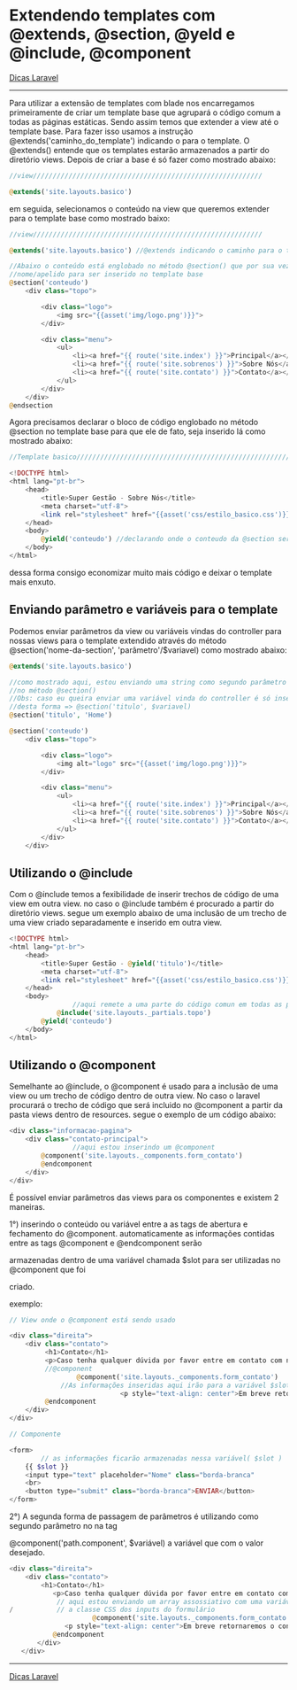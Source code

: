 # Extendendo templates com @extends, @section, @yeld e @include, @component

[Dicas Laravel](../Dicas%20Laravel%202e5c0d9961144cf38cce725d0901476d.md)

---

Para utilizar a extensão de templates com blade nos encarregamos primeiramente de criar um template base que agrupará o código comum a todas as páginas estáticas. Sendo assim temos que extender a view até o template base. Para fazer isso usamos a instrução @extends('caminho_do_template') indicando o para o template. O @extends() entende que os templates estarão armazenados a partir do diretório views. Depois de criar a base é só fazer como mostrado abaixo:

```php
//view//////////////////////////////////////////////////////////

@extends('site.layouts.basico')  
```

em seguida, selecionamos o conteúdo na view que queremos extender para o template base como mostrado baixo:

```php
//view//////////////////////////////////////////////////////////

@extends('site.layouts.basico') //@extends indicando o caminho para o template

//Abaixo o conteúdo está englobado no método @section() que por sua vez receberá um
//nome/apelido para ser inserido no template base
@section('conteudo')
    <div class="topo">

        <div class="logo">
            <img src="{{asset('img/logo.png')}}">
        </div>

        <div class="menu">
            <ul>
                <li><a href="{{ route('site.index') }}">Principal</a></li>
                <li><a href="{{ route('site.sobrenos') }}">Sobre Nós</a></li>
                <li><a href="{{ route('site.contato') }}">Contato</a></li>
            </ul>
        </div>
    </div>
@endsection
```

Agora precisamos declarar o bloco de código englobado no método @section no template base para que ele de fato, seja inserido lá como mostrado abaixo:

```php
//Template basico//////////////////////////////////////////////////////////

<!DOCTYPE html>
<html lang="pt-br">
    <head>
        <title>Super Gestão - Sobre Nós</title>
        <meta charset="utf-8">
        <link rel="stylesheet" href="{{asset('css/estilo_basico.css')}}">
    </head>
    <body>
        @yield('conteudo') //declarando onde o conteudo da @section será inserido
    </body>
</html>
```

dessa forma consigo economizar muito mais código e deixar o template mais enxuto.

## Enviando parâmetro e variáveis para o template

Podemos enviar parâmetros da view ou variáveis vindas do controller para nossas views  para o template extendido através do método @section('nome-da-section', 'parâmetro'/$variavel)  como mostrado abaixo:

```php
@extends('site.layouts.basico')

//como mostrado aqui, estou enviando uma string como segundo parâmetro
//no método @section()
//Obs: caso eu queira enviar uma variável vinda do controller é só inseri-la
//desta forma => @section('titulo', $variavel)
@section('titulo', 'Home')

@section('conteudo')
    <div class="topo">

        <div class="logo">
            <img alt="logo" src="{{asset('img/logo.png')}}">
        </div>

        <div class="menu">
            <ul>
                <li><a href="{{ route('site.index') }}">Principal</a></li>
                <li><a href="{{ route('site.sobrenos') }}">Sobre Nós</a></li>
                <li><a href="{{ route('site.contato') }}">Contato</a></li>
            </ul>
        </div>
    </div>
```

## Utilizando o @include

Com o @include temos a fexibilidade de inserir trechos de código de uma view em outra view. no caso o @include também é procurado a partir do diretório views. segue um exemplo abaixo de uma inclusão de um trecho de uma view criado separadamente e inserido em outra view.

```php
<!DOCTYPE html>
<html lang="pt-br">
    <head>
        <title>Super Gestão - @yield('titulo')</title>
        <meta charset="utf-8">
        <link rel="stylesheet" href="{{asset('css/estilo_basico.css')}}">
    </head>
    <body>
				//aqui remete a uma parte do código comun em todas as páginas (no caso, o menu)
		    @include('site.layouts._partials.topo')
        @yield('conteudo')
    </body>
</html>
```

## Utilizando o @component

Semelhante ao @include, o @component é usado para a inclusão de uma view ou um trecho de código dentro de outra view. No caso o laravel procurará o trecho de código que será incluido no @component a partir da pasta views dentro de resources. segue o exemplo de um código abaixo:

```php
<div class="informacao-pagina">
    <div class="contato-principal">
				//aqui estou inserindo um @component
        @component('site.layouts._components.form_contato')                    
        @endcomponent
    </div>
</div>
```

É possível enviar parâmetros das views para os componentes e existem 2 maneiras. 

1°) inserindo o conteúdo ou variável entre a as tags de abertura e fechamento do @component. automaticamente as informações contidas entre as tags @component e @endcomponent serão

armazenadas dentro de uma variável chamada $slot para ser utilizadas no @component que foi

criado.

exemplo:

```php
// View onde o @component está sendo usado

<div class="direita">
    <div class="contato">
         <h1>Contato</h1>
         <p>Caso tenha qualquer dúvida por favor entre em contato com nossa equipe pelo formulário abaixo.<p>
         //@component
				 @component('site.layouts._components.form_contato')
             //As informações inseridas aqui irão para a variável $slot
							<p style="text-align: center">Em breve retornaremos o contato!</p>            
         @endcomponent
    </div>
</div>

// Componente

<form>
		// as informações ficarão armazenadas nessa variável( $slot )
    {{ $slot }}
    <input type="text" placeholder="Nome" class="borda-branca"
    <br>
    <button type="submit" class="borda-branca">ENVIAR</button>
</form>

```

2°) A segunda forma de passagem de parâmetros é utilizando como segundo parâmetro no na tag

@component('path.component', $variável) a variável que com o valor desejado.

```php
<div class="direita">
    <div class="contato">
        <h1>Contato</h1>
           <p>Caso tenha qualquer dúvida por favor entre em contato com nossa equipe pelo formulário abaixo.<p>
            // aqui estou enviando um array assossiativo com uma variável que vai alterar
/           // a classe CSS dos inputs do formulário   
					 @component('site.layouts._components.form_contato', ['classe'=>'borda-branca'])
              <p style="text-align: center">Em breve retornaremos o contato!</p>            
           @endcomponent
       </div>
   </div>
```

---

[Dicas Laravel](../Dicas%20Laravel%202e5c0d9961144cf38cce725d0901476d.md)